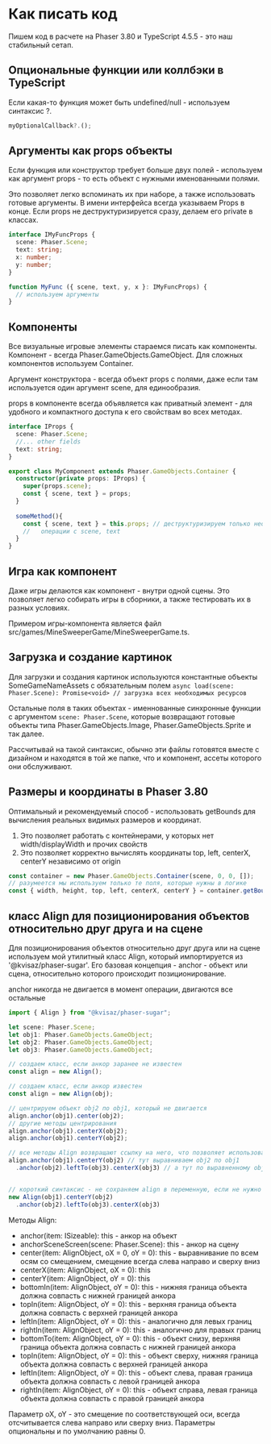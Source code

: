 # Как писать код 

Пишем код в расчете на  Phaser 3.80 и TypeScript 4.5.5 - это наш стабильный сетап.

## Опциональные функции или коллбэки в TypeScript
Если какая-то функция может быть undefined/null - используем синтаксис ?.
```typescript
myOptionalCallback?.();
```

## Аргументы как  props объекты
Если функция или конструктор требует больше двух полей - используем как аргумент props - то есть объект с нужными именованными полями.  

Это позволяет легко вспоминать их при наборе, а также использовать готовые аргументы.
В имени интерфейса  всегда указываем Props в конце. Если props не деструктуризируется сразу, делаем его private в классах.

```typescript
interface IMyFuncProps {
  scene: Phaser.Scene;
  text: string;
  x: number;
  y: number;
}

function MyFunc ({ scene, text, y, x }: IMyFuncProps) {
  // используем аргументы
}
```

## Компоненты
Все визуальные игровые элементы стараемся писать как компоненты. Компонент -  всегда Phaser.GameObjects.GameObject. Для сложных компонентов используем Container.

Аргумент конструктора - всегда объект props с полями, даже если там используется один аргумент scene, для единообразия.

props в компоненте всегда объявляется как приватный элемент - для удобного и компактного доступа к его свойствам во всех методах.

```typescript
interface IProps {
  scene: Phaser.Scene;
  //... other fields
  text: string;
}

export class MyComponent extends Phaser.GameObjects.Container {
  constructor(private props: IProps) {
    super(props.scene);
    const { scene, text } = props;
  }
  
  someMethod(){
    const { scene, text } = this.props; // деструктуризируем только необходимые поля
    //   операции с scene, text
  }
}
```

## Игра как компонент
Даже игры делаются как компонент - внутри одной сцены. Это позволяет легко собирать игры в сборники, а также тестировать их в разных условиях.

Примером игры-компонента является файл src/games/MineSweeperGame/MineSweeperGame.ts. 

## Загрузка и создание картинок
Для загрузки и создания картинок используются константные объекты SomeGameNameAssets с обязательным полем 
```async load(scene: Phaser.Scene): Promise<void> // загрузка всех необходимых ресурсов```

Остальные поля в таких объектах - именнованные синхронные функции с аргументом `scene: Phaser.Scene`, которые возвращают готовые объекты типа Phaser.GameObjects.Image, Phaser.GameObjects.Sprite и так далее.

Рассчитывай на такой синтаксис, обычно эти файлы готовятся вместе с дизайном и находятся в той же папке, что и компонент, ассеты которого они обслуживают.

## Размеры и координаты в Phaser 3.80
Оптимальный и рекомендуемый способ - использовать getBounds для вычисления реальных видимых размеров и координат.

1. Это позволяет работать с контейнерами, у которых нет width/displayWidth и прочих свойств
2. Это позволяет корректно вычислять координаты top, left, centerX, centerY независимо от origin
```typescript
const container = new Phaser.GameObjects.Container(scene, 0, 0, []);
// разумеется мы используем только те поля, которые нужны в логике
const { width, height, top, left, centerX, centerY } = container.getBounds();
```

## класс Align для позиционирования объектов относительно друг друга и на сцене
Для позиционирования объектов относительно друг друга или на сцене используем мой утилитный класс Align, который импортируется из '@kvisaz/phaser-sugar'. Его базовая концепция - anchor - объект или сцена, относительно которого происходит позиционирование. 

anchor никогда не двигается в момент операции, двигаются все остальные

```typescript
import { Align } from "@kvisaz/phaser-sugar";

let scene: Phaser.Scene;
let obj1: Phaser.GameObjects.GameObject;
let obj2: Phaser.GameObjects.GameObject;
let obj3: Phaser.GameObjects.GameObject;

// создаем класс, если анкор заранее не известен
const align = new Align();

// создаем класс, если анкор известен
const align = new Align(obj);

// центрируем объект obj2 по obj1, который не двигается
align.anchor(obj1).center(obj2);
// другие методы центрирования
align.anchor(obj1).centerX(obj2); 
align.anchor(obj1).centerY(obj2); 

// все методы Align возвращают ссылку на него, что позволяет использовать цепочечный синтаксис
align.anchor(obj1).centerY(obj2) // тут выравниваем obj2 по obj1
  .anchor(obj2).leftTo(obj3).centerX(obj3) // а тут по выравненному obj2 - позиционируем obj3


// короткий синтаксис - не сохраняем align в переменную, если не нужно переиспользование
new Align(obj1).centerY(obj2) 
  .anchor(obj2).leftTo(obj3).centerX(obj3)
```

Методы Align:
- anchor(item: ISizeable): this - анкор на объект
- anchorSceneScreen(scene: Phaser.Scene): this - анкор на сцену
- center(item: AlignObject, oX = 0, oY = 0): this - выравнивание по всем осям со смещением, смещение всегда слева направо и сверху вниз
- centerX(item: AlignObject, oX = 0): this
- centerY(item: AlignObject, oY = 0): this
- bottomIn(item: AlignObject, oY = 0): this - нижняя граница объекта должна совпасть с нижней границей анкора
- topIn(item: AlignObject, oY = 0): this - верхняя граница объекта должна совпасть с верхней границей анкора
- leftIn(item: AlignObject, oY = 0): this - аналогично для левых границ
- rightIn(item: AlignObject, oY = 0): this - аналогично для правых границ
- bottomTo(item: AlignObject, oY = 0): this - объект снизу, верхняя граница объекта должна совпасть с нижней границей анкора
- topIn(item: AlignObject, oY = 0): this - объект сверху, нижняя граница объекта должна совпасть с верхней границей анкора
- leftIn(item: AlignObject, oY = 0): this - объект слева, правая граница объекта должна совпасть с левой границей анкора
- rightIn(item: AlignObject, oY = 0): this - объект справа, левая граница объекта должна совпасть с правой границей анкора

Параметр oX, oY - это смещение по соответствующей оси, всегда отсчитывается слева направо или сверху вниз. Параметры опциональны и по умолчанию равны 0.

